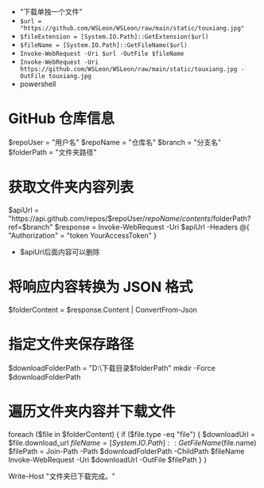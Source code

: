 - "下载单独一个文件"
- `$url = "https://github.com/WSLeon/WSLeon/raw/main/static/touxiang.jpg"`
- `$fileExtension = [System.IO.Path]::GetExtension($url)`
- `$fileName = [System.IO.Path]::GetFileName($url)`
- `Invoke-WebRequest -Uri $url -OutFile $fileName`
- `Invoke-WebRequest -Uri https://github.com/WSLeon/WSLeon/raw/main/static/touxiang.jpg -OutFile touxiang.jpg`
- powershell

# GitHub 仓库信息
$repoUser = "用户名"
$repoName = "仓库名"
$branch = "分支名"
$folderPath = "文件夹路径"

# 获取文件夹内容列表
$apiUrl = "https://api.github.com/repos/$repoUser/$repoName/contents/$folderPath?ref=$branch"
$response = Invoke-WebRequest -Uri $apiUrl -Headers @{ "Authorization" = "token YourAccessToken" }
- $apiUrl后面内容可以删除
# 将响应内容转换为 JSON 格式
$folderContent = $response.Content | ConvertFrom-Json

# 指定文件夹保存路径
$downloadFolderPath = "D:\下载目录\$folderPath"
mkdir -Force $downloadFolderPath

# 遍历文件夹内容并下载文件
foreach ($file in $folderContent) {
if ($file.type -eq "file") {
$downloadUrl = $file.download_url
$fileName = [System.IO.Path]::GetFileName($file.name)
$filePath = Join-Path -Path $downloadFolderPath -ChildPath $fileName
Invoke-WebRequest -Uri $downloadUrl -OutFile $filePath
}
}

Write-Host "文件夹已下载完成。"